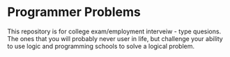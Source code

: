 # Programmer Problems

This repository is for college exam/employment interveiw - type quesions. The ones that you will probably never user in life, but challenge your ability to use logic and programming schools to solve a logical problem.




